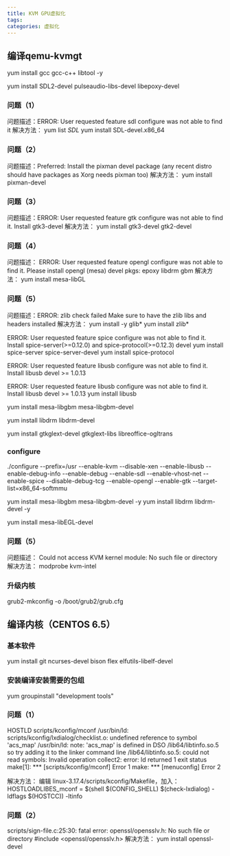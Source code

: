 ```yaml
---
title: KVM GPU虚拟化
tags:
categories: 虚拟化
---
```


## 编译qemu-kvmgt

yum install gcc gcc-c++ libtool -y

yum install SDL2-devel pulseaudio-libs-devel libepoxy-devel

### 问题（1）

问题描述：ERROR: User requested feature sdl configure was not able to find it
解决方法：
yum list *SDL*
yum install SDL-devel.x86_64

### 问题（2）
问题描述：Preferred: Install the pixman devel package (any recent distro should have packages as Xorg needs pixman too)
解决方法：
yum install pixman-devel

### 问题（3）
问题描述：ERROR: User requested feature gtk
       configure was not able to find it.
       Install gtk3-devel
解决方法：
yum install gtk3-devel gtk2-devel

### 问题（4）
问题描述：
ERROR: User requested feature opengl
       configure was not able to find it.
       Please install opengl (mesa) devel pkgs: epoxy libdrm gbm
解决方法：
yum install mesa-libGL

### 问题（5）
问题描述：ERROR: zlib check failed
       Make sure to have the zlib libs and headers installed
解决方法：
yum install -y glib*
yum install zlib*

ERROR: User requested feature spice
       configure was not able to find it.
       Install spice-server(>=0.12.0) and spice-protocol(>=0.12.3) devel
yum install spice-server spice-server-devel
yum install spice-protocol

ERROR: User requested feature libusb
       configure was not able to find it.
       Install libusb devel >= 1.0.13

ERROR: User requested feature libusb
       configure was not able to find it.
       Install libusb devel >= 1.0.13
yum install libusb



yum install mesa-libgbm mesa-libgbm-devel

yum install libdrm libdrm-devel

yum install gtkglext-devel gtkglext-libs libreoffice-ogltrans

### configure
./configure --prefix=/usr --enable-kvm --disable-xen --enable-libusb  --enable-debug-info --enable-debug --enable-sdl --enable-vhost-net --enable-spice --disable-debug-tcg  --enable-opengl --enable-gtk --target-list=x86_64-softmmu

yum install mesa-libgbm mesa-libgbm-devel -y
yum install libdrm libdrm-devel -y



yum install mesa-libEGL-devel

### 问题（5）
问题描述：
Could not access KVM kernel module: No such file or directory
解决方法：
modprobe kvm-intel
### 升级内核
grub2-mkconfig -o /boot/grub2/grub.cfg

## 编译内核（CENTOS 6.5）
### 基本软件
yum install git ncurses-devel bison flex elfutils-libelf-devel
### 安装编译安装需要的包组
yum groupinstall "development tools"
### 问题（1）
 HOSTLD  scripts/kconfig/mconf
/usr/bin/ld: scripts/kconfig/lxdialog/checklist.o: undefined reference to symbol 'acs_map'
/usr/bin/ld: note: 'acs_map' is defined in DSO /lib64/libtinfo.so.5 so try adding it to the linker command line
/lib64/libtinfo.so.5: could not read symbols: Invalid operation
collect2: error: ld returned 1 exit status
make[1]: *** [scripts/kconfig/mconf] Error 1
make: *** [menuconfig] Error 2

解决方法：
编辑 linux-3.17.4/scripts/kconfig/Makefile，加入：
HOSTLOADLIBES_mconf   = $(shell $(CONFIG_SHELL) $(check-lxdialog) -ldflags $(HOSTCC)) -ltinfo
### 问题（2）
scripts/sign-file.c:25:30: fatal error: openssl/opensslv.h: No such file or directory
#include <openssl/opensslv.h>
解决方法：
yum install openssl-devel